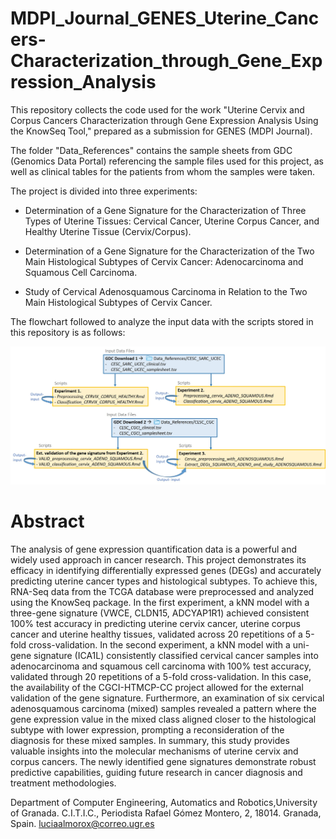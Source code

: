 # MDPI_Journal_GENES_Uterine_Cancers-Characterization_through_Gene_Expression_Analysis

This repository collects the code used for the work "Uterine Cervix and Corpus Cancers Characterization through Gene Expression Analysis Using the KnowSeq Tool," prepared as a submission for GENES (MDPI Journal).

The folder "Data_References" contains the sample sheets from GDC (Genomics Data Portal) referencing the sample files used for this project, as well as clinical tables for the patients from whom the samples were taken. 

The project is divided into three experiments:

* Determination of a Gene Signature for the Characterization of Three Types of Uterine Tissues: Cervical Cancer, Uterine Corpus Cancer, and Healthy Uterine Tissue (Cervix/Corpus).

* Determination of a Gene Signature for the Characterization of the Two Main Histological Subtypes of Cervix Cancer: Adenocarcinoma and Squamous Cell Carcinoma.

* Study of Cervical Adenosquamous Carcinoma in Relation to the Two Main Histological Subtypes of Cervix Cancer.

The flowchart followed to analyze the input data with the scripts stored in this repository is as follows:

![Flowchart](Input_Output_FLOWCHART_experiments.jpg)

# Abstract
The analysis of gene expression quantification data is a powerful and widely used approach in cancer research. This project demonstrates its efficacy in identifying differentially expressed genes (DEGs) and accurately predicting uterine cancer types and histological subtypes. To achieve this, RNA-Seq data from the TCGA database were preprocessed and analyzed using the KnowSeq package. In the first experiment, a kNN model with a three-gene signature (VWCE, CLDN15, ADCYAP1R1) achieved consistent 100% test accuracy in predicting uterine cervix cancer, uterine corpus cancer and uterine healthy tissues, validated across 20 repetitions of a 5-fold cross-validation. In the second experiment, a kNN model with a uni-gene signature (ICA1L) consistently classified cervical cancer samples into adenocarcinoma and squamous cell carcinoma with 100% test accuracy, validated through 20 repetitions of a 5-fold cross-validation. In this case, the availability of the CGCI-HTMCP-CC project allowed for the external validation of the gene signature. Furthermore, an examination of six cervical adenosquamous carcinoma (mixed) samples revealed a pattern where the gene expression value in the mixed class aligned closer to the histological subtype with lower expression, prompting a reconsideration of the diagnosis for these mixed samples. In summary, this study provides valuable insights into the molecular mechanisms of uterine cervix and corpus cancers. The newly identified gene signatures demonstrate robust predictive capabilities, guiding future research in cancer diagnosis and treatment methodologies.


Department of Computer Engineering, Automatics and Robotics,University of Granada. C.I.T.I.C., Periodista Rafael Gómez Montero, 2, 18014. Granada, Spain.
luciaalmorox@correo.ugr.es

